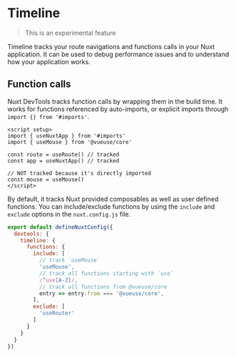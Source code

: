 # Timeline

<p>
<blockquote text-orange bg-orange:10 py1>
This is an experimental feature
</blockquote>
</p>

Timeline tracks your route navigations and functions calls in your Nuxt application. It can be used to debug performance issues and to understand how your application works.

## Function calls

Nuxt DevTools tracks function calls by wrapping them in the build time. It works for functions referenced by auto-imports, or explicit imports through `import {} from '#imports'`.

```vue
<script setup>
import { useNuxtApp } from '#imports'
import { useMouse } from '@vueuse/core'

const route = useRoute() // tracked
const app = useNuxtApp() // tracked

// NOT tracked because it's directly imported
const mouse = useMouse()
</script>
```

By default, it tracks Nuxt provided composables as well as user defined functions. You can include/exclude functions by using the `include` and `exclude` options in the `nuxt.config.js` file.

```js
export default defineNuxtConfig({
  devtools: {
    timeline: {
      functions: {
        include: [
          // track `useMouse`
          'useMouse',
          // track all functions starting with `use`
          /^use[A-Z]/,
          // track all functions from @vueuse/core
          entry => entry.from === '@vueuse/core',
        ],
        exclude: [
          'useRouter'
        ]
      }
    }
  }
})
```
